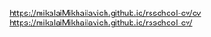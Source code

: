 https://mikalaiMikhailavich.github.io/rsschool-cv/cv
https://mikalaiMikhailavich.github.io/rsschool-cv/
